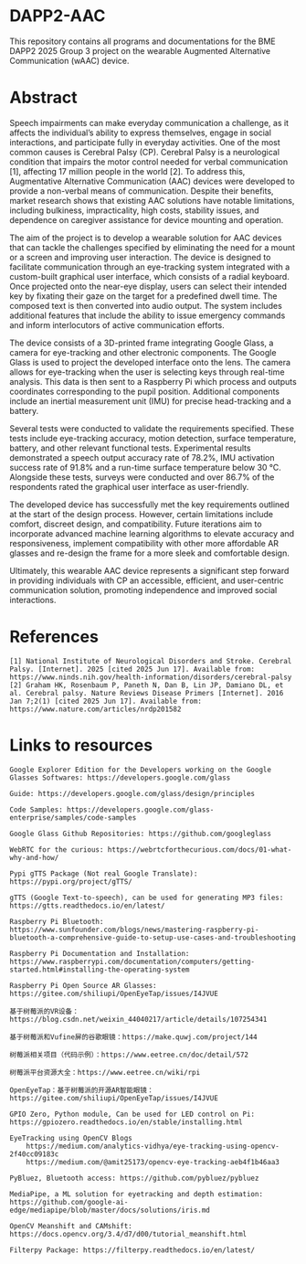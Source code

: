 # DAPP2-AAC
This repository contains all programs and documentations for the BME DAPP2 2025 Group 3 project on the wearable Augmented Alternative Communication (wAAC) device.

# Abstract

Speech impairments can make everyday communication a challenge, as it affects the individual’s ability to express themselves, engage in social interactions, and participate fully in everyday activities. One of the most common causes is Cerebral Palsy (CP). Cerebral Palsy is a neurological condition that impairs the motor control needed for verbal communication [1], affecting 17 million people in the world [2]. To address this, Augmentative Alternative Communication (AAC) devices were developed to provide a non-verbal means of communication. Despite their benefits, market research shows that existing AAC solutions have notable limitations, including bulkiness, impracticality, high costs, stability issues, and dependence on caregiver assistance for device mounting and operation.

The aim of the project is to develop a wearable solution for AAC devices that can tackle the challenges specified by eliminating the need for a mount or a screen and improving user interaction. The device is designed to facilitate communication through an eye-tracking system integrated with a custom-built graphical user interface, which consists of a radial keyboard. Once projected onto the near-eye display, users can select their intended key by fixating their gaze on the target for a predefined dwell time. The composed text is then converted into audio output. The system includes additional features that include the ability to issue emergency commands and inform interlocutors of active communication efforts.
    
The device consists of a 3D-printed frame integrating Google Glass, a camera for eye-tracking and other electronic components. The Google Glass is used to project the developed interface onto the lens. The camera allows for eye-tracking when the user is selecting keys through real-time analysis. This data is then sent to a Raspberry Pi which process and outputs coordinates corresponding to the pupil position. Additional components include an inertial measurement unit (IMU) for precise head-tracking and a battery.
    
Several tests were conducted to validate the requirements specified. These tests include eye-tracking accuracy, motion detection, surface temperature, battery, and other relevant functional tests. Experimental results demonstrated a speech output accuracy rate of 78.2%, IMU activation success rate of 91.8% and a run-time surface temperature below 30 °C. Alongside these tests, surveys were conducted and over 86.7% of the respondents rated the graphical user interface as user-friendly. 

The developed device has successfully met the key requirements outlined at the start of the design process. However, certain limitations include comfort, discreet design, and compatibility. Future iterations aim to incorporate advanced machine learning algorithms to elevate accuracy and responsiveness, implement compatibility with other more affordable AR glasses and re-design the frame for a more sleek and comfortable design. 
    
Ultimately, this wearable AAC device represents a significant step forward in providing individuals with CP an accessible, efficient, and user-centric communication solution, promoting independence and improved social interactions.

# References

    [1] National Institute of Neurological Disorders and Stroke. Cerebral Palsy. [Internet]. 2025 [cited 2025 Jun 17]. Available from: https://www.ninds.nih.gov/health-information/disorders/cerebral-palsy 
    [2] Graham HK, Rosenbaum P, Paneth N, Dan B, Lin JP, Damiano DL, et al. Cerebral palsy. Nature Reviews Disease Primers [Internet]. 2016 Jan 7;2(1) [cited 2025 Jun 17]. Available from: https://www.nature.com/articles/nrdp201582 

# Links to resources

    Google Explorer Edition for the Developers working on the Google Glasses Softwares: https://developers.google.com/glass
    
    Guide: https://developers.google.com/glass/design/principles
    
    Code Samples: https://developers.google.com/glass-enterprise/samples/code-samples
    
    Google Glass Github Repositories: https://github.com/googleglass
    
    WebRTC for the curious: https://webrtcforthecurious.com/docs/01-what-why-and-how/
    
    Pypi gTTS Package (Not real Google Translate): https://pypi.org/project/gTTS/
    
    gTTS (Google Text-to-speech), can be used for generating MP3 files: https://gtts.readthedocs.io/en/latest/

    Raspberry Pi Bluetooth: https://www.sunfounder.com/blogs/news/mastering-raspberry-pi-bluetooth-a-comprehensive-guide-to-setup-use-cases-and-troubleshooting

    Raspberry Pi Documentation and Installation: https://www.raspberrypi.com/documentation/computers/getting-started.html#installing-the-operating-system

    Raspberry Pi Open Source AR Glasses: https://gitee.com/shiliupi/OpenEyeTap/issues/I4JVUE

    基于树莓派的VR设备：https://blog.csdn.net/weixin_44040217/article/details/107254341

    基于树莓派和Vufine屏的谷歌眼镜：https://make.quwj.com/project/144

    树莓派相关项目（代码示例）：https://www.eetree.cn/doc/detail/572

    树莓派平台资源大全：https://www.eetree.cn/wiki/rpi

    OpenEyeTap：基于树莓派的开源AR智能眼镜：https://gitee.com/shiliupi/OpenEyeTap/issues/I4JVUE

    GPIO Zero, Python module, Can be used for LED control on Pi: https://gpiozero.readthedocs.io/en/stable/installing.html

    EyeTracking using OpenCV Blogs
        https://medium.com/analytics-vidhya/eye-tracking-using-opencv-2f40cc09183c
        https://medium.com/@amit25173/opencv-eye-tracking-aeb4f1b46aa3

    PyBluez, Bluetooth access: https://github.com/pybluez/pybluez

    MediaPipe, a ML solution for eyetracking and depth estimation: https://github.com/google-ai-edge/mediapipe/blob/master/docs/solutions/iris.md

    OpenCV Meanshift and CAMshift: https://docs.opencv.org/3.4/d7/d00/tutorial_meanshift.html
    
    Filterpy Package: https://filterpy.readthedocs.io/en/latest/



    
